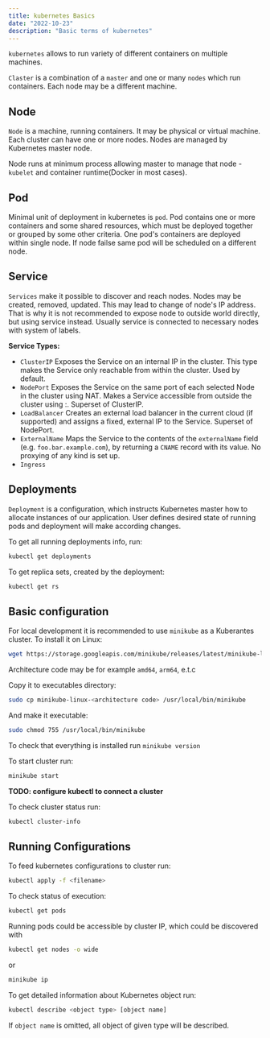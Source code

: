 ```yaml
---
title: kubernetes Basics
date: "2022-10-23"
description: "Basic terms of kubernetes"
---
```


`kubernetes` allows to run variety of different containers on multiple machines.

`Claster` is a combination of a `master` and one or many `nodes` which run containers. Each node may be a
different machine.

## Node

`Node` is a machine, running containers. It may be physical or virtual machine. Each cluster can have one or more
nodes. Nodes are managed by Kubernetes master node.

Node runs at minimum process allowing master to manage that node - `kubelet` and container runtime(Docker in most cases).

## Pod

Minimal unit of deployment in kubernetes is `pod`. Pod contains one or more containers and some shared resources,
which must be deployed together or grouped by some other criteria. One pod's containers are deployed within single
node. If node failse same pod will be scheduled on a different node.

## Service

`Services` make it possible to discover and reach nodes. Nodes may be created, removed, updated. This may lead to
change of node's IP address. That is why it is not recommended to expose node to outside world directly, but using
service instead. Usually service is connected to necessary nodes with system of labels.

**Service Types:**

- `ClusterIP` Exposes the Service on an internal IP in the cluster. This type makes the Service only reachable from within the cluster. Used by default.
- `NodePort` Exposes the Service on the same port of each selected Node in the cluster using NAT. Makes a Service accessible from outside the cluster using <NodeIP>:<NodePort>. Superset of ClusterIP.
- `LoadBalancer` Creates an external load balancer in the current cloud (if supported) and assigns a fixed, external IP to the Service. Superset of NodePort.
- `ExternalName` Maps the Service to the contents of the `externalName` field (e.g. `foo.bar.example.com`), by returning a `CNAME` record with its value. No proxying of any kind is set up. 
- `Ingress`


## Deployments

`Deployment` is a configuration, which instructs Kubernetes master how to allocate instances of our application.
User defines desired state of running pods and deployment will make according changes.

To get all running deployments info, run:

```bash
kubectl get deployments
```

To get replica sets, created by the deployment:

```bash
kubectl get rs
```

## Basic configuration

For local development it is recommended to use `minikube` as a Kuberantes cluster. To install it on Linux:

```bash
wget https://storage.googleapis.com/minikube/releases/latest/minikube-linux-<your architecture code>
```

Architecture code may be for example `amd64`, `arm64`, e.t.c

Copy it to executables directory:

```bash
sudo cp minikube-linux-<architecture code> /usr/local/bin/minikube
```

And make it executable:

```bash
sudo chmod 755 /usr/local/bin/minikube
```

To check that everything is installed run `minikube version`

To start cluster run:

```bash
minikube start
```

**TODO: configure kubectl to connect a cluster**

To check cluster status run:

```bash
kubectl cluster-info
```

## Running Configurations

To feed kubernetes configurations to cluster run:

```bash
kubectl apply -f <filename>
```

To check status of execution:

```bash
kubectl get pods
```

Running pods could be accessible by cluster IP, which could be discovered with

```bash
kubectl get nodes -o wide
```

or

```bash
minikube ip
```

To get detailed information about Kubernetes object run:

```bash
kubectl describe <object type> [object name]
```

If `object name` is omitted, all object of given type will be described.
